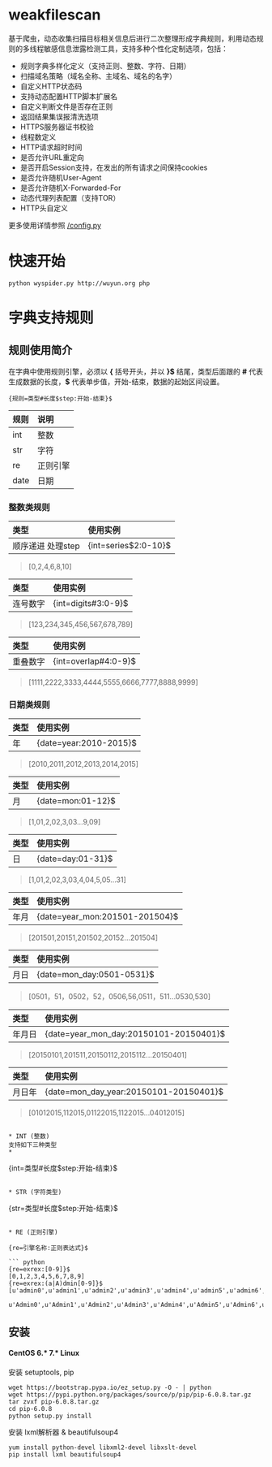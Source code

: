 # weakfilescan
基于爬虫，动态收集扫描目标相关信息后进行二次整理形成字典规则，利用动态规则的多线程敏感信息泄露检测工具，支持多种个性化定制选项，包括：
* 规则字典多样化定义（支持正则、整数、字符、日期）
* 扫描域名策略（域名全称、主域名、域名的名字）
* 自定义HTTP状态码
* 支持动态配置HTTP脚本扩展名
* 自定义判断文件是否存在正则
* 返回结果集误报清洗选项
* HTTPS服务器证书校验
* 线程数定义
* HTTP请求超时时间
* 是否允许URL重定向
* 是否开启Session支持，在发出的所有请求之间保持cookies
* 是否允许随机User-Agent
* 是否允许随机X-Forwarded-For
* 动态代理列表配置（支持TOR）
* HTTP头自定义

更多使用详情参照 [/config.py](https://github.com/ring04h/weakfilescan/blob/master/config.py)

# 快速开始
```
python wyspider.py http://wuyun.org php
```

# 字典支持规则
## 规则使用简介
在字典中使用规则引擎，必须以 **{** 括号开头，并以 **}\$** 结尾，类型后面跟的 **#** 代表生成数据的长度，**\$** 代表单步值，开始-结束，数据的起始区间设置。
```
{规则=类型#长度$step:开始-结束}$
```
| 规则      |    说明 |
| :-------- |:--------|
| int  | 整数 |
| str  | 字符 |
| re   | 正则引擎 |
| date | 日期 |

### 整数类规则
| 类型      | 使用实例 |
| :-------- |:--------|
| 顺序递进 处理step | {int=series\$2:0-10}\$ |
> [0,2,4,6,8,10]

| 类型      | 使用实例 |
| :-------- |:--------|
| 连号数字 | {int=digits#3:0-9}$ |
> [123,234,345,456,567,678,789]

| 类型      | 使用实例 |
| :-------- |:--------|
| 重叠数字 | {int=overlap#4:0-9}$ |
> [1111,2222,3333,4444,5555,6666,7777,8888,9999]

### 日期类规则
| 类型      | 使用实例 |
| :-------- |:--------|
| 年 | {date=year:2010-2015}$ |
> [2010,2011,2012,2013,2014,2015]

| 类型      | 使用实例 |
| :-------- |:--------|
| 月 | {date=mon:01-12}$ |
> [1,01,2,02,3,03...9,09]

| 类型      | 使用实例 |
| :-------- |:--------|
| 日 | {date=day:01-31}$ |
> [1,01,2,02,3,03,4,04,5,05...31]

| 类型      | 使用实例 |
| :-------- |:--------|
| 年月 | {date=year_mon:201501-201504}$ |
> [201501,20151,201502,20152...201504]

| 类型      | 使用实例 |
| :-------- |:--------|
| 月日 | {date=mon_day:0501-0531}$ |
> [0501，51，0502，52，0506,56,0511，511...0530,530]

| 类型      | 使用实例 |
| :-------- |:--------|
| 年月日 | {date=year_mon_day:20150101-20150401}$ |
> [20150101,201511,20150112,2015112...20150401]

| 类型      | 使用实例 |
| :-------- |:--------|
| 月日年 | {date=mon_day_year:20150101-20150401}$ |
> [01012015,112015,01122015,1122015...04012015]




```

* INT (整数)
支持如下三种类型
* 
```
{int=类型#长度$step:开始-结束}$
```

* STR (字符类型)

```
{str=类型#长度$step:开始-结束}$
```

* RE (正则引擎)

{re=引擎名称:正则表达式}$

``` python
{re=exrex:[0-9]}$
[0,1,2,3,4,5,6,7,8,9]
{re=exrex:(a|A)dmin[0-9]}$
[u'admin0',u'admin1',u'admin2',u'admin3',u'admin4',u'admin5',u'admin6',u'admin7',u'admin8',u'admin9',
 u'Admin0',u'Admin1',u'Admin2',u'Admin3',u'Admin4',u'Admin5',u'Admin6',u'Admin7',u'Admin8',u'Admin9']
```

## 安装
#### CentOS 6.* 7.* Linux
安装 setuptools, pip
``` shell
wget https://bootstrap.pypa.io/ez_setup.py -O - | python
wget https://pypi.python.org/packages/source/p/pip/pip-6.0.8.tar.gz
tar zvxf pip-6.0.8.tar.gz
cd pip-6.0.8
python setup.py install
```
安装 lxml解析器 & beautifulsoup4
``` shell
yum install python-devel libxml2-devel libxslt-devel
pip install lxml beautifulsoup4
```